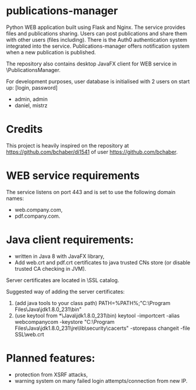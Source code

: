 # publications-manager

Python WEB application built using Flask and Nginx. The service provides files and publications sharing. Users can post publications and share them with other users (files including). There is the Auth0 authentication system integrated into the service. Publications-manager offers notification system when a new publication is published.

The repository also contains desktop JavaFX client for WEB service in \PublicationsManager.

For development purposes, user database is initialised with 2 users on start up:
[login, password]
- admin, admin
- daniel, mistrz

# Credits
This project is heavily inspired on the repository at https://github.com/bchaber/di1541 of user https://github.com/bchaber.

# WEB service requirements
The service listens on port 443 and is set to use the following domain names:
- web.company.com,
- pdf.company.com.

# Java client requirements:
- written in Java 8 with JavaFX library,
- Add web.crt and pdf.crt certificates to java trusted CNs store (or disable trusted CA checking in JVM).
 
Server certificates are located in \SSL catalog.
	
Suggested way of adding the server certificates:
1. (add java tools to your class path)
PATH=%PATH%;"C:\Program Files\Java\jdk1.8.0_231\bin"
2. (use keytool from *\Java\jdk1.8.0_231\bin) 
keytool -importcert -alias webcompanycom -keystore "C:\Program Files\Java\jdk1.8.0_231\jre\lib\security\cacerts" -storepass changeit -file SSL\web.crt

# Planned features:
- protection from XSRF attacks,
- warning system on many failed login attempts/connection from new IP.

